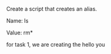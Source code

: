 Create a script that creates an alias.

Name: ls

Value: rm*


for task 1, we are creating the hello you
